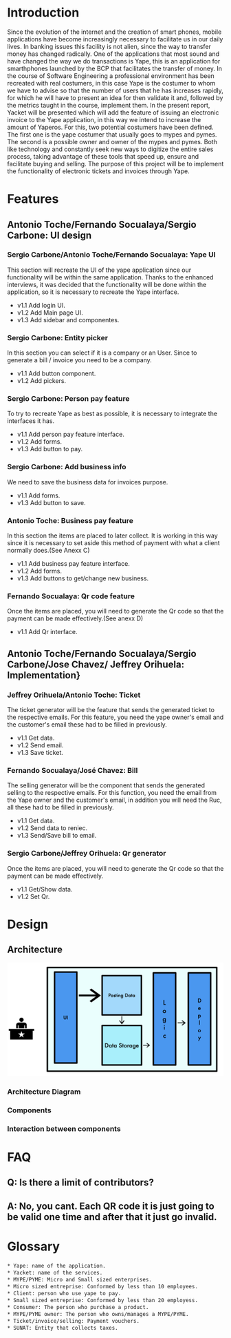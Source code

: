 # Introduction
Since the evolution of the internet and the creation of smart phones, mobile applications have become increasingly necessary to facilitate us in our daily lives. In banking issues this facility is not alien, since the way to transfer money has changed radically. One of the applications that most sound and have changed the way we do transactions is Yape, this is an application for smarthphones launched by the BCP that facilitates the transfer of money.
 In the course of Software Engineering a professional environment has been recreated with real costumers, in this case Yape is the costumer to whom we have to advise so that the number of users that he has increases rapidly, for which he will have to present an idea for then validate it and, followed by the metrics taught in the course, implement them. In the present report, Yacket will be presented which will add the feature of issuing an electronic invoice to the Yape application, in this way we intend to increase the amount of Yaperos.
For this, two potential costumers have been defined. The first one is the yape costumer that usually goes to mypes and pymes. The second is a possible owner and owner of the mypes and pymes. Both like technology and constantly seek new ways to digitize the entire sales process, taking advantage of these tools that speed up, ensure and facilitate buying and selling.
The purpose of this project will be to implement the functionality of electronic tickets and invoices through Yape.

# Features
 ## Antonio Toche/Fernando Socualaya/Sergio Carbone: UI design
 
 ### Sergio Carbone/Antonio Toche/Fernando Socualaya: Yape UI
This section will recreate the UI of the yape application since our functionality will be within the same application. Thanks to the enhanced interviews, it was decided that the functionality will be done within the application, so it is necessary to recreate the Yape interface.

* v1.1 Add login UI.
* v1.2 Add Main page UI.
* v1.3 Add sidebar and componentes.


### Sergio Carbone: Entity picker
In this section you can select if it is a company or an User. Since to generate a bill / invoice you need to be a company.
* v1.1 Add button component.
* v1.2 Add pickers.


### Sergio Carbone: Person pay feature
To try to recreate Yape as best as possible, it is necessary to integrate the interfaces it has.

* v1.1 Add person pay feature interface.
* v1.2 Add forms.
* v1.3 Add button to pay.


### Sergio Carbone: Add business info
We need to save the business data for invoices purpose.

* v1.1 Add forms.
* v1.3 Add button to save.


### Antonio Toche: Business pay feature
In this section the items are placed to later collect. It is working in this way since it is necessary to set aside this method of payment with what a client normally does.(See Anexx C)

* v1.1 Add business pay feature interface.
* v1.2 Add forms.
* v1.3 Add buttons to get/change new business.


### Fernando Socualaya: Qr code feature
Once the items are placed, you will need to generate the Qr code so that the payment can be made effectively.(See anexx D)

* v1.1 Add Qr interface.


 ## Antonio Toche/Fernando Socualaya/Sergio Carbone/Jose Chavez/ Jeffrey Orihuela: Implementation}
 ### Jeffrey Orihuela/Antonio Toche: Ticket
The ticket generator will be the feature that sends the generated ticket to the respective emails. For this feature, you need the yape owner's email and the customer's email these had to be filled in previously.

* v1.1 Get data.
* v1.2 Send email.
* v1.3 Save ticket.


### Fernando Socualaya/José Chavez: Bill
The selling generator will be the component that sends the generated selling to the respective emails. For this function, you need the email from the Yape owner and the customer's email, in addition you will need the Ruc, all these had to be filled in previously.

* v1.1 Get data.
* v1.2 Send data to reniec.
* v1.3 Send/Save bill to email.


### Sergio Carbone/Jeffrey Orihuela: Qr generator
Once the items are placed, you will need to generate the Qr code so that the payment can be made effectively.

* v1.1 Get/Show data.
* v1.2 Set Qr.

# Design
## Architecture
![Architecture](https://github.com/cs2901/yape-bcp-project-yacket-fingerlog/blob/develop/Developer_Guide/IMG_0040.jpg)
### Architecture Diagram
### Components
### Interaction between components
# FAQ


## **Q:**  Is there a limit of contributors? 
## **A:** No, you cant. Each QR code it is just going to be valid one time and after that it just go invalid.
##
# Glossary

    * Yape: name of the application.
    * Yacket: name of the services.
    * MYPE/PYME: Micro and Small sized enterprises.
    * Micro sized entreprise: Conformed by less than 10 employees.
    * Client: person who use yape to pay.
    * Small sized entreprise: Conformed by less than 20 employess.
    * Consumer: The person who purchase a product.
    * MYPE/PYME owner: The person who owns/manages a MYPE/PYME.
    * Ticket/invoice/selling: Payment vouchers.
    * SUNAT: Entity that collects taxes.
